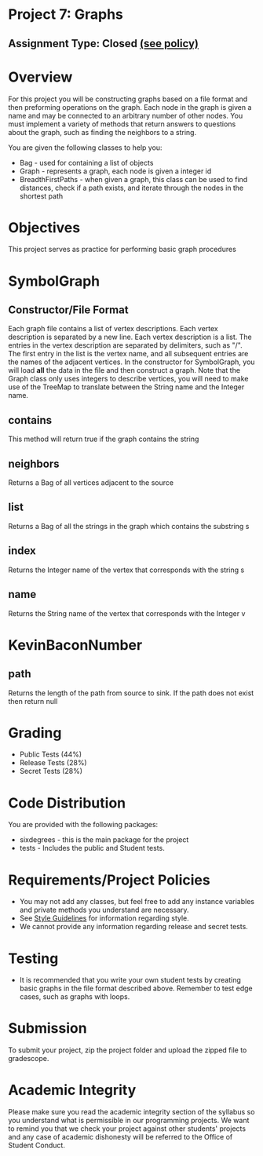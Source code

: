 # Project 7: Graphs
## Assignment Type: Closed [(see policy)](http://www.cs.umd.edu/class/summer2019/cmsc132/openClosedPolicy.shtml)

# Overview
For this project you will be constructing graphs based on a file format and then preforming operations on the graph. Each node in the graph is given a name and may be connected to an arbitrary number of other nodes. You must implement a variety of methods that return answers to questions about the graph, such as finding the neighbors to a string.

You are given the following classes to help you:
* Bag - used for containing a list of objects
* Graph - represents a graph, each node is given a integer id
* BreadthFirstPaths -  when given a graph, this class can be used to find distances, check if a path exists, and iterate through the nodes in the shortest path

# Objectives
This project serves as practice for performing basic graph procedures 

# SymbolGraph
## Constructor/File Format
Each graph file contains a list of vertex descriptions. Each vertex description is separated by a new line. Each vertex description is a list. The entries in the vertex description are separated by delimiters, such as "/". The first entry in the list is the vertex name, and all subsequent entries are the names of the adjacent vertices. In the constructor for SymbolGraph, you will load **all** the data in the file and then construct a graph. Note that the Graph class only uses integers to describe vertices, you will need to make use of the TreeMap to translate between the String name and the Integer name.

## contains
This method will return true if the graph contains the string

## neighbors
Returns a Bag of all vertices adjacent to the source

## list
Returns a Bag of all the strings in the graph which contains the substring s

## index
Returns the Integer name of the vertex that corresponds with the string s

## name
Returns the String name of the vertex that corresponds with the Integer v

# KevinBaconNumber

## path
Returns the length of the path from source to sink. If the path does not exist then return null


# Grading
* Public Tests (44%)
* Release Tests (28%)
* Secret Tests (28%)

# Code Distribution
You are provided with the following packages:
* sixdegrees - this is the main package for the project
* tests - Includes the public and Student tests. 

# Requirements/Project Policies
* You may not add any classes, but feel free to add any instance variables and private methods you understand are necessary.
* See [Style Guidelines](http://www.cs.umd.edu/class/summer2017/cmsc132/resources/StyleGuidelines.html) for information regarding style.
* We cannot provide any information regarding release and secret tests. 

# Testing
* It is recommended that you write your own student tests by creating basic graphs in the file format described above. Remember to test edge cases, such as graphs with loops.

# Submission
To submit your project, zip the project folder and upload the zipped file to gradescope.

# Academic Integrity
Please make sure you read the academic integrity section of the syllabus so you understand what is permissible in our programming projects. We want to remind you that we check your project against other students' projects and any case of academic dishonesty will be referred to the Office of Student Conduct. 

